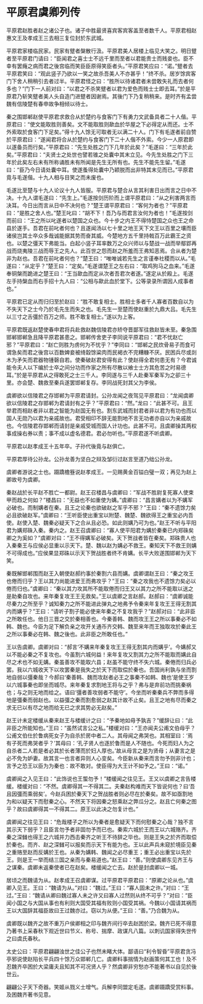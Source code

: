 # 平原君虞卿列传

平原君赵胜者赵之诸公子也。诸子中胜最贤喜宾客宾客盖至者数千人。平原君相赵惠文王及孝成王三去相三复位封於东武城。

平原君家楼临民家。民家有躄者槃散行汲。平原君美人居楼上临见大笑之。明日躄者至平原君门请曰：“臣闻君之喜士士不远千里而至者以君能贵士而贱妾也。臣不幸有罢癃之病而君之後宫临而笑臣臣原得笑臣者头。”平原君笑应曰：“诺。”躄者去平原君笑曰：“观此竖子乃欲以一笑之故杀吾美人不亦甚乎！”终不杀。居岁馀宾客门下舍人稍稍引去者过半。平原君怪之曰：“胜所以待诸君者未尝敢失礼而去者何多也？”门下一人前对曰：“以君之不杀笑躄者以君为爱色而贱士士即去耳。”於是平原君乃斩笑躄者美人头自造门进躄者因谢焉。其後门下乃复稍稍来。是时齐有孟尝魏有信陵楚有春申故争相倾以待士。

秦之围邯郸赵使平原君求救合从於楚约与食客门下有勇力文武备具者二十人偕。平原君曰：“使文能取胜则善矣。文不能取胜则歃血於华屋之下必得定从而还。士不外索取於食客门下足矣。”得十九人馀无可取者无以满二十人。门下有毛遂者前自赞於平原君曰：“遂闻君将合从於楚约与食客门下二十人偕不外索。今少一人原君即以遂备员而行矣。”平原君曰：“先生处胜之门下几年於此矣？”毛遂曰：“三年於此矣。”平原君曰：“夫贤士之处世也譬若锥之处囊中其末立见。今先生处胜之门下三年於此矣左右未有所称诵胜未有所闻是先生无所有也。先生不能先生留。”毛遂曰：“臣乃今日请处囊中耳。使遂蚤得处囊中乃颖脱而出非特其末见而已。”平原君竟与毛遂偕。十九人相与目笑之而未废也。

毛遂比至楚与十九人论议十九人皆服。平原君与楚合从言其利害日出而言之日中不决。十九人谓毛遂曰：“先生上。”毛遂按剑历阶而上谓平原君曰：“从之利害两言而决耳。今日出而言从日中不决何也？”楚王谓平原君曰：“客何为者也？”平原君曰：“是胜之舍人也。”楚王叱曰：“胡不下！吾乃与而君言汝何为者也！”毛遂按剑而前曰：“王之所以叱遂者以楚国之众也。今十步之内王不得恃楚国之众也王之命县於遂手。吾君在前叱者何也？且遂闻汤以七十里之地王天下文王以百里之壤而臣诸侯岂其士卒众多哉诚能据其势而奋其威。今楚地方五千里持戟百万此霸王之资也。以楚之彊天下弗能当。白起小竖子耳率数万之众兴师以与楚战一战而举鄢郢再战而烧夷陵三战而辱王之先人。此百世之怨而赵之所羞而王弗知恶焉。合从者为楚非为赵也。吾君在前叱者何也？”楚王曰：“唯唯诚若先生之言谨奉社稷而以从。”毛遂曰：“从定乎？”楚王曰：“定矣。”毛遂谓楚王之左右曰：“取鸡狗马之血来。”毛遂奉铜槃而跪进之楚王曰：“王当歃血而定从次者吾君次者遂。”遂定从於殿上。毛遂左手持槃血而右手招十九人曰：“公相与歃此血於堂下。公等录录所谓因人成事者也。”

平原君已定从而归归至於赵曰：“胜不敢复相士。胜相士多者千人寡者百数自以为不失天下之士今乃於毛先生而失之也。毛先生一至楚而使赵重於九鼎大吕。毛先生以三寸之舌彊於百万之师。胜不敢复相士。”遂以为上客。

平原君既返赵楚使春申君将兵赴救赵魏信陵君亦矫夺晋鄙军往救赵皆未至。秦急围邯郸邯郸急且降平原君甚患之。邯郸传舍吏子李同说平原君曰：“君不忧赵亡邪？”平原君曰：“赵亡则胜为虏何为不忧乎？”李同曰：“邯郸之民炊骨易子而食可谓急矣而君之後宫以百数婢妾被绮縠馀粱肉而民褐衣不完糟糠不厌。民困兵尽或剡木为矛矢而君器物锺磬自若。使秦破赵君安得有此？使赵得全君何患无有？今君诚能令夫人以下编於士卒之间分功而作家之所有尽散以飨士士方其危苦之时易德耳。”於是平原君从之得敢死之士三千人。李同遂与三千人赴秦军秦军为之卻三十里。亦会楚、魏救至秦兵遂罢邯郸复存。李同战死封其父为李侯。

虞卿欲以信陵君之存邯郸为平原君请封。公孙龙闻之夜驾见平原君曰：“龙闻虞卿欲以信陵君之存邯郸为君请封有之乎？”平原君曰：“然。”龙曰：“此甚不可。且王举君而相赵者非以君之智能为赵国无有也。割东武城而封君者非以君为有功也而以国人无勋乃以君为亲戚故也。君受相印不辞无能割地不言无功者亦自以为亲戚故也。今信陵君存邯郸而请封是亲戚受城而国人计功也。此甚不可。且虞卿操其两权事成操右券以责；事不成以虚名德君。君必勿听也。”平原君遂不听虞卿。

平原君以赵孝成王十五年卒。子孙代後竟与赵俱亡。

平原君厚待公孙龙。公孙龙善为坚白之辩及邹衍过赵言至道乃绌公孙龙。

虞卿者游说之士也。蹑蹻檐簦说赵孝成王。一见赐黄金百镒白璧一双；再见为赵上卿故号为虞卿。

秦赵战於长平赵不胜亡一都尉。赵王召楼昌与虞卿曰：“军战不胜尉复死寡人使束甲而趋之何如？”楼昌曰：“无益也不如重使为媾。”虞卿曰：“昌言媾者以为不媾军必破也。而制媾者在秦。且王之论秦也欲破赵之军乎不邪？”王曰：“秦不遗馀力矣必且欲破赵军。”虞卿曰：“王听臣使出重宝以附楚、魏楚、魏欲得王之重宝必内吾使。赵使入楚、魏秦必疑天下之合从且必恐。如此则媾乃可为也。”赵王不听与平阳君为媾郑硃入秦。秦内之。赵王召虞卿曰：“寡人使平阳君为媾於秦秦已内郑硃矣卿之为奚如？”虞卿对曰：“王不得媾军必破矣。天下贺战者皆在秦矣。郑硃贵人也入秦秦王与应侯必显重以示天下。楚、魏以赵为媾必不救王。秦知天下不救王则媾不可得成也。”应侯果显郑硃以示天下贺战胜者终不肯媾。长平大败遂围邯郸为天下笑。

秦既解邯郸围而赵王入朝使赵郝约事於秦割六县而媾。虞卿谓赵王曰：“秦之攻王也倦而归乎？王以其力尚能进爱王而弗攻乎？”王曰：“秦之攻我也不遗馀力矣必以倦而归也。”虞卿曰：“秦以其力攻其所不能取倦而归王又以其力之所不能取以送之是助秦自攻也。来年秦复攻王王无救矣。”王以虞卿之言赵郝。赵郝曰：“虞卿诚能尽秦力之所至乎？诚知秦力之所不能进此弹丸之地弗予令秦来年复攻王王得无割其内而媾乎？”王曰：“请听子割子能必使来年秦之不复攻我乎？”赵郝对曰：“此非臣之所敢任也。他日三晋之交於秦相善也。今秦善韩、魏而攻王王之所以事秦必不如韩、魏也。今臣为足下解负亲之攻开关通币齐交韩、魏至来年而王独取攻於秦此王之所以事秦必在韩、魏之後也。此非臣之所敢任也。”

王以告虞卿。虞卿对曰：“郝言‘不媾来年秦复攻王王得无割其内而媾乎’。今媾郝又以不能必秦之不复攻也。今虽割六城何益！来年复攻又割其力之所不能取而媾此自尽之术也不如无媾。秦虽善攻不能取六县；赵虽不能守终不失六城。秦倦而归兵必罢。我以六城收天下以攻罢秦是我失之於天下而取偿於秦也。吾国尚利孰与坐而割地自弱以彊秦哉？今郝曰‘秦善韩、魏而攻赵者必王之事秦不如韩、魏也’是使王岁以六城事秦也即坐而城尽。来年秦复求割地王将与之乎？弗与是弃前功而挑秦祸也；与之则无地而给之。语曰‘彊者善攻弱者不能守’。今坐而听秦秦兵不弊而多得地是彊秦而弱赵也。以益彊之秦而割愈弱之赵其计故不止矣。且王之地有尽而秦之求无已以有尽之地而给无已之求其势必无赵矣。”

赵王计未定楼缓从秦来赵王与楼缓计之曰：“予秦地如毋予孰吉？”缓辞让曰：“此非臣之所能知也。”王曰：“虽然试言公之私。”楼缓对曰：“王亦闻夫公甫文伯母乎？公甫文伯仕於鲁病死女子为自杀於房中者二人。其母闻之弗哭也。其相室曰：‘焉有子死而弗哭者乎？’其母曰：‘孔子贤人也逐於鲁而是人不随也。今死而妇人为之自杀者二人若是者必其於长者薄而於妇人厚也。’故从母言之是为贤母；从妻言之是必不免为妒妻。故其言一也言者异则人心变矣。今臣新从秦来而言勿予则非计也；言予之恐王以臣为为秦也：故不敢对。使臣得为大王计不如予之。”王曰：“诺。”

虞卿闻之入见王曰：“此饰说也王蜰勿予！”楼缓闻之往见王。王又以虞卿之言告楼缓。楼缓对曰：“不然。虞卿得其一不得其二。夫秦赵构难而天下皆说何也？曰‘吾且因彊而乘弱矣’。今赵兵困於秦天下之贺战胜者则必尽在於秦矣。故不如亟割地为和以疑天下而慰秦之心。不然天下将因秦之怒乘赵之弊瓜分之。赵且亡何秦之图乎？故曰虞卿得其一不得其二。原王以此决之勿复计也。”

虞卿闻之往见王曰：“危哉楼子之所以为秦者是愈疑天下而何慰秦之心哉？独不言其示天下弱乎？且臣言勿予者非固勿予而已也。秦索六城於王而王以六城赂齐。齐秦之深雠也得王之六城并力西击秦齐之听王不待辞之毕也。则是王失之於齐而取偿於秦也。而齐、赵之深雠可以报矣而示天下有能为也。王以此声兵未窥於境臣见秦之重赂至赵而反媾於王也。从秦为媾韩、魏闻之必尽重王；重王必出重宝以先於王。则是王一举而结三国之亲而与秦易道也。”赵王曰：“善。”则使虞卿东见齐王与之谋秦。虞卿未返秦使者已在赵矣。楼缓闻之亡去。赵於是封虞卿以一城。

居顷之而魏请为从。赵孝成王召虞卿谋。过平原君平原君曰：“原卿之论从也。”虞卿入见王。王曰：“魏请为从。”对曰：“魏过。”王曰：“寡人固未之许。”对曰：“王过。”王曰：“魏请从卿曰魏过寡人未之许又曰寡人过然则从终不可乎？”对曰：“臣闻小国之与大国从事也有利则大国受其福有败则小国受其祸。今魏以小国请其祸而王以大国辞其福臣故曰王过魏亦过。窃以为从便。”王曰：“善。”乃合魏为从。

虞卿既以魏齐之故不重万户侯卿相之印与魏齐间行卒去赵困於梁。魏齐已死不得意乃著书上采春秋下观近世曰节义、称号、揣摩、政谋凡八篇。以刺讥国家得失世传之曰虞氏春秋。

太史公曰：平原君翩翩浊世之佳公子也然未睹大体。鄙语曰“利令智昏”平原君贪冯亭邪说使赵陷长平兵四十馀万众邯郸几亡。虞卿料事揣情为赵画策何其工也！及不忍魏齐卒困於大梁庸夫且知其不可况贤人乎？然虞卿非穷愁亦不能著书以自见於後世云。

翩翩公子天下奇器。笑姬从戮义士增气。兵解李同盟定毛遂。虞卿蹑蹻受赏料事。及困魏齐著书见意。

